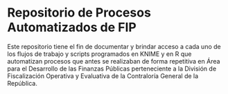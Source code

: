 # Repositorio de Procesos Automatizados de FIP

Este repositorio tiene el fin de documentar y brindar acceso a cada uno de los flujos de trabajo y scripts programados en KNIME y en R que automatizan procesos que antes se realizaban de forma repetitiva en Área para el Desarrollo de las Finanzas Públicas perteneciente a la División de Fiscalización Operativa y Evaluativa de la Contraloría General de la República.
